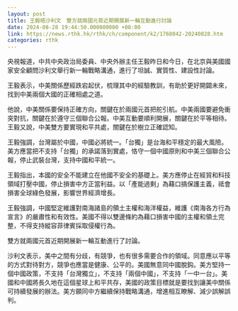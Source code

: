 ```yaml
---
layout: post
title: 王毅晤沙利文　雙方就兩國元首近期開展新一輪互動進行討論
date: 2024-08-28 19:44:50.000000000 +08:00
link: https://news.rthk.hk/rthk/ch/component/k2/1768042-20240828.htm
categories: rthk
---
```


央視報道，中共中央政治局委員、中央外辦主任王毅昨日和今日，在北京與美國國家安全顧問沙利文舉行新一輪戰略溝通，進行了坦誠、實質性、建設性討論。

王毅表示，中美關係歷經跌宕起伏，梳理其中的經驗教訓，有助於更好開闢未來，找到中美兩個大國的正確相處之道。 

他說，中美關係要保持正確方向，關鍵在於兩國元首把舵引航。中美兩國要避免衝突對抗，關鍵在於遵守三個聯合公報。中美互動要順利開展，關鍵在於平等相待。王毅又說，中美雙方要實現和平共處，關鍵在於樹立正確認知。

王毅強調，台灣屬於中國，中國必將統一。「台獨」是台海和平穩定的最大風險。美方應當把不支持「台獨」的承諾落到實處，恪守一個中國原則和中美三個聯合公報，停止武裝台灣，支持中國和平統一。 

王毅指出，本國的安全不能建立在他國不安全的基礎上。美方應停止在經貿和科技領域打壓中國，停止損害中方正當利益。以「產能過剩」為藉口搞保護主義，祗會損害全球綠色發展，影響世界經濟增長。 

王毅強調，中國堅定維護對南海諸島的領土主權和海洋權益，維護《南海各方行為宣言》的嚴肅性和有效性。美國不得以雙邊條約為藉口損害中國的主權和領土完整，不得支持縱容菲律賓採取侵權行為。 

雙方就兩國元首近期開展新一輪互動進行了討論。

沙利文表示，美中之間有分歧，有競爭，也有很多需要合作的領域。同意應以平等的方式對待對方，競爭也應當是健康、公平的。美國無意同中國脫鈎。美方堅持一個中國政策，不支持「台灣獨立」，不支持「兩個中國」，不支持「一中一台」。美國和中國將長久地在這個星球上和平共存，美國的政策目標就是要找到讓美中關係可持續發展的辦法。美方願同中方繼續保持戰略溝通，增進相互瞭解、減少誤解誤判。
